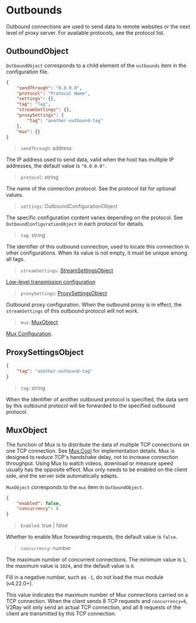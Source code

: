 # Outbounds

Outbound connections are used to send data to remote websites or the next level of proxy server. For available protocols, see the protocol list.

## OutboundObject

`OutboundObject` corresponds to a child element of the `outbounds` item in the configuration file.

```json
{
    "sendThrough": "0.0.0.0",
    "protocol": "Protocol Name",
    "settings": {},
    "tag": "Tag",
    "streamSettings": {},
    "proxySettings": {
        "tag": "another-outbound-tag"
    },
    "mux": {}
}
```

> `sendThrough`: address

The IP address used to send data, valid when the host has multiple IP addresses, the default value is `"0.0.0.0"`.

> `protocol`: string

The name of the connection protocol. See the protocol list for optional values.

> `settings`: OutboundConfigurationObject

The specific configuration content varies depending on the protocol. See `OutboundConfigurationObject` in each protocol for details.

> `tag`: string

The identifier of this outbound connection, used to locate this connection in other configurations. When its value is not empty, it must be unique among all tags.

> `streamSettings`: [StreamSettingsObject](transport.md#perproxy)

[Low-level transmission configuration](transport.md#perproxy)

> `proxySettings`: [ProxySettingsObject](#proxysettingsobject)

Outbound proxy configuration. When the outbound proxy is in effect, the `streamSettings` of this outbound protocol will not work.

> `mux`: [MuxObject](#muxobject)

[Mux Configuration](#muxobject).

## ProxySettingsObject

```json
{
    "tag": "another-outbound-tag"
}
```

> `tag`: string

When the identifier of another outbound protocol is specified, the data sent by this outbound protocol will be forwarded to the specified outbound protocol.

## MuxObject

The function of Mux is to distribute the data of multiple TCP connections on one TCP connection. See [Mux.Cool](../developer/protocols/muxcool.md) for implementation details. Mux is designed to reduce TCP's handshake delay, not to increase connection throughput. Using Mux to watch videos, download or measure speed usually has the opposite effect. Mux only needs to be enabled on the client side, and the server side automatically adapts.

`MuxObject` corresponds to the `mux` item in `OutboundObject`.

```json
{
    "enabled": false,
    "concurrency": 8
}
```

> `Enabled`: true | false

Whether to enable Mux forwarding requests, the default value is `false`.

> `concurrency`: number

The maximum number of concurrent connections. The minimum value is `1`, the maximum value is `1024`, and the default value is `8`.

Fill in a negative number, such as `-1`, do not load the mux module (v4.22.0+).

This value indicates the maximum number of Mux connections carried on a TCP connection. When the client sends 8 TCP requests and `concurrency=8`, V2Ray will only send an actual TCP connection, and all 8 requests of the client are transmitted by this TCP connection.

